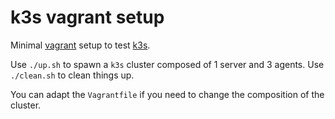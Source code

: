 # k3s vagrant setup

Minimal [vagrant](https://www.vagrantup.com/) setup to test [k3s](https://k3s.io/).

Use `./up.sh` to spawn a `k3s` cluster composed of 1 server and 3 agents.
Use `./clean.sh` to clean things up.

You can adapt the `Vagrantfile` if you need to change the composition of the
cluster.
